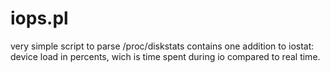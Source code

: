 # iops.pl
very simple script to parse /proc/diskstats 
contains one addition to iostat: device load in percents, wich is time spent during io compared to real time.
